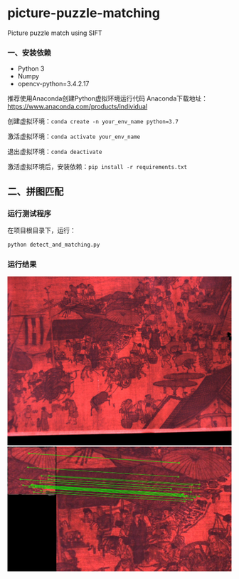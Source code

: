 # picture-puzzle-matching
Picture puzzle match using SIFT

### 一、安装依赖
* Python 3
* Numpy
* opencv-python=3.4.2.17

推荐使用Anaconda创建Python虚拟环境运行代码
Anaconda下载地址：https://www.anaconda.com/products/individual

创建虚拟环境：`conda create -n your_env_name python=3.7`

激活虚拟环境：`conda activate your_env_name`

退出虚拟环境：`conda deactivate`

激活虚拟环境后，安装依赖：`pip install -r requirements.txt`

## 二、拼图匹配
### 运行测试程序

在项目根目录下，运行：

```bash
python detect_and_matching.py
```
### 运行结果
![avatar](full.png)
![avatar](part.jpg)

